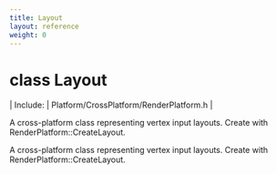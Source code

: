```yaml
---
title: Layout
layout: reference
weight: 0
---
```

class Layout
===

| Include: | Platform/CrossPlatform/RenderPlatform.h |

A cross-platform class representing vertex input layouts. Create with RenderPlatform::CreateLayout.
  



A cross-platform class representing vertex input layouts. Create with RenderPlatform::CreateLayout.
  

